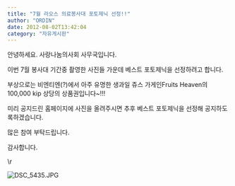 ```yaml
---
title: "7월 라오스 의료봉사대 포토제닉 선정!!"
author: "ORDIN"
date: 2012-08-02T13:42:04
category: "자유게시판"
---
```


안녕하세요. 사랑나눔의사회 사무국입니다.

이번 7월 봉사대 기간중 촬영한 사진들 가운데 베스트 포토제닉을 선정하려고 합니다.

부상으로는 비엔티엔(?)에서 아주 유명한 생과일 쥬스 가게인Fruits Heaven의 100,000 kip 상당의 상품권입니다~!!!

미리 공지드린 홈페이지에 사진을 올려주시면 추후 베스트 포토제닉을 선정해 공지하도록하겠습니다.

많은 참여 부탁드립니다.

감사합니다.

\r

![DSC_5435.JPG](/files/attach/images/2928/862/005/192c86438f84d4189f412277251acc13.JPG)
